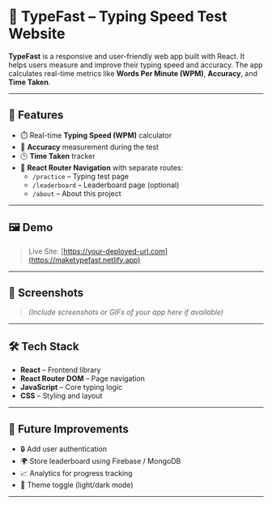 # 🚀 TypeFast – Typing Speed Test Website

**TypeFast** is a responsive and user-friendly web app built with React. It helps users measure and improve their typing speed and accuracy. The app calculates real-time metrics like **Words Per Minute (WPM)**, **Accuracy**, and **Time Taken**.

---

## 🌟 Features

- ⏱️ Real-time **Typing Speed (WPM)** calculator  
- 🎯 **Accuracy** measurement during the test  
- 🕒 **Time Taken** tracker  
- 🧭 **React Router Navigation** with separate routes:
  - `/practice` – Typing test page
  - `/leaderboard` – Leaderboard page (optional)
  - `/about` – About this project

---

## 🖼️ Demo

> Live Site: [https://your-deployed-url.com](https://maketypefast.netlify.app)  

---

## 📸 Screenshots

> *(Include screenshots or GIFs of your app here if available)*

---

## 🛠️ Tech Stack

- **React** – Frontend library
- **React Router DOM** – Page navigation
- **JavaScript** – Core typing logic
- **CSS** – Styling and layout  

---

## 🚧 Future Improvements

- 🔒 Add user authentication  
- 🌍 Store leaderboard using Firebase / MongoDB  
- 📈 Analytics for progress tracking  
- 🎨 Theme toggle (light/dark mode)  

---
